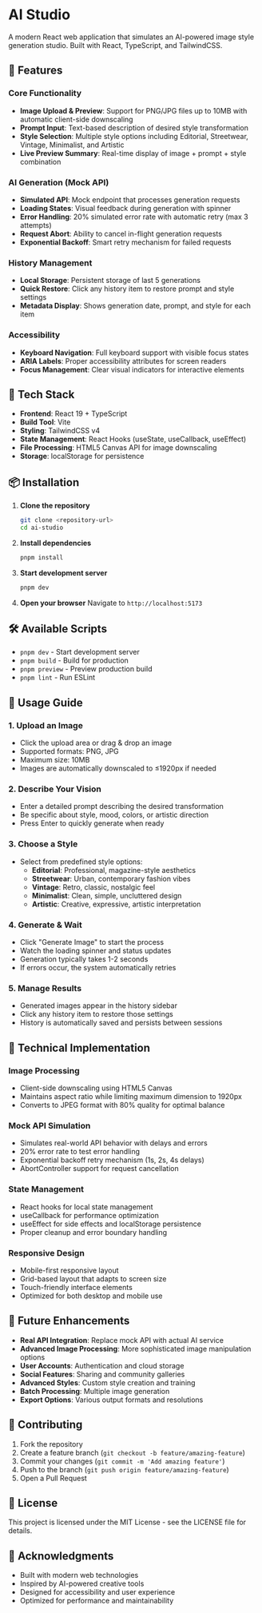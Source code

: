 # AI Studio

A modern React web application that simulates an AI-powered image style generation studio. Built with React, TypeScript, and TailwindCSS.

## 🎯 Features

### Core Functionality
- **Image Upload & Preview**: Support for PNG/JPG files up to 10MB with automatic client-side downscaling
- **Prompt Input**: Text-based description of desired style transformation
- **Style Selection**: Multiple style options including Editorial, Streetwear, Vintage, Minimalist, and Artistic
- **Live Preview Summary**: Real-time display of image + prompt + style combination

### AI Generation (Mock API)
- **Simulated API**: Mock endpoint that processes generation requests
- **Loading States**: Visual feedback during generation with spinner
- **Error Handling**: 20% simulated error rate with automatic retry (max 3 attempts)
- **Request Abort**: Ability to cancel in-flight generation requests
- **Exponential Backoff**: Smart retry mechanism for failed requests

### History Management
- **Local Storage**: Persistent storage of last 5 generations
- **Quick Restore**: Click any history item to restore prompt and style settings
- **Metadata Display**: Shows generation date, prompt, and style for each item

### Accessibility
- **Keyboard Navigation**: Full keyboard support with visible focus states
- **ARIA Labels**: Proper accessibility attributes for screen readers
- **Focus Management**: Clear visual indicators for interactive elements

## 🚀 Tech Stack

- **Frontend**: React 19 + TypeScript
- **Build Tool**: Vite
- **Styling**: TailwindCSS v4
- **State Management**: React Hooks (useState, useCallback, useEffect)
- **File Processing**: HTML5 Canvas API for image downscaling
- **Storage**: localStorage for persistence

## 📦 Installation

1. **Clone the repository**
   ```bash
   git clone <repository-url>
   cd ai-studio
   ```

2. **Install dependencies**
   ```bash
   pnpm install
   ```

3. **Start development server**
   ```bash
   pnpm dev
   ```

4. **Open your browser**
   Navigate to `http://localhost:5173`

## 🛠️ Available Scripts

- `pnpm dev` - Start development server
- `pnpm build` - Build for production
- `pnpm preview` - Preview production build
- `pnpm lint` - Run ESLint

## 🎨 Usage Guide

### 1. Upload an Image
- Click the upload area or drag & drop an image
- Supported formats: PNG, JPG
- Maximum size: 10MB
- Images are automatically downscaled to ≤1920px if needed

### 2. Describe Your Vision
- Enter a detailed prompt describing the desired transformation
- Be specific about style, mood, colors, or artistic direction
- Press Enter to quickly generate when ready

### 3. Choose a Style
- Select from predefined style options:
  - **Editorial**: Professional, magazine-style aesthetics
  - **Streetwear**: Urban, contemporary fashion vibes
  - **Vintage**: Retro, classic, nostalgic feel
  - **Minimalist**: Clean, simple, uncluttered design
  - **Artistic**: Creative, expressive, artistic interpretation

### 4. Generate & Wait
- Click "Generate Image" to start the process
- Watch the loading spinner and status updates
- Generation typically takes 1-2 seconds
- If errors occur, the system automatically retries

### 5. Manage Results
- Generated images appear in the history sidebar
- Click any history item to restore those settings
- History is automatically saved and persists between sessions

## 🔧 Technical Implementation

### Image Processing
- Client-side downscaling using HTML5 Canvas
- Maintains aspect ratio while limiting maximum dimension to 1920px
- Converts to JPEG format with 80% quality for optimal balance

### Mock API Simulation
- Simulates real-world API behavior with delays and errors
- 20% error rate to test error handling
- Exponential backoff retry mechanism (1s, 2s, 4s delays)
- AbortController support for request cancellation

### State Management
- React hooks for local state management
- useCallback for performance optimization
- useEffect for side effects and localStorage persistence
- Proper cleanup and error boundary handling

### Responsive Design
- Mobile-first responsive layout
- Grid-based layout that adapts to screen size
- Touch-friendly interface elements
- Optimized for both desktop and mobile use

## 🎯 Future Enhancements

- **Real API Integration**: Replace mock API with actual AI service
- **Advanced Image Processing**: More sophisticated image manipulation options
- **User Accounts**: Authentication and cloud storage
- **Social Features**: Sharing and community galleries
- **Advanced Styles**: Custom style creation and training
- **Batch Processing**: Multiple image generation
- **Export Options**: Various output formats and resolutions

## 🤝 Contributing

1. Fork the repository
2. Create a feature branch (`git checkout -b feature/amazing-feature`)
3. Commit your changes (`git commit -m 'Add amazing feature'`)
4. Push to the branch (`git push origin feature/amazing-feature`)
5. Open a Pull Request

## 📄 License

This project is licensed under the MIT License - see the LICENSE file for details.

## 🙏 Acknowledgments

- Built with modern web technologies
- Inspired by AI-powered creative tools
- Designed for accessibility and user experience
- Optimized for performance and maintainability
